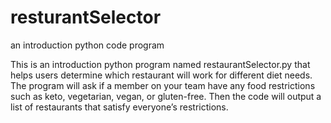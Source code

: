 # resturantSelector
an introduction python code program

This is an introduction python program named restaurantSelector.py that helps users determine which restaurant will work for different diet needs. The program will ask if a member on your team have any food restrictions such as keto, vegetarian, vegan, or gluten-free. Then the code will output a list of restaurants that satisfy everyone’s restrictions. 
